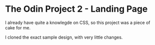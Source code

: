 # The Odin Project 2 - Landing Page

I already have quite a knowlegde on CSS, so this project was a piece of cake for me. 

I cloned the exact sample design, with very little changes.

